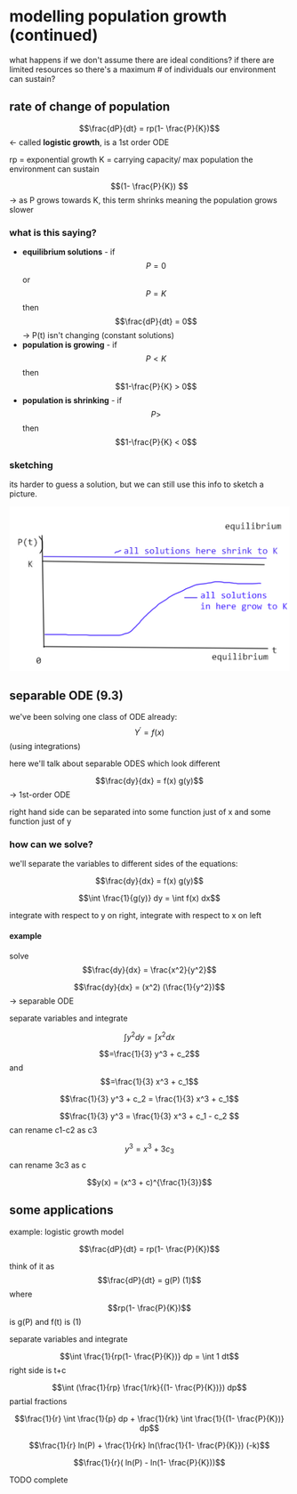 # modelling population growth (continued)

what happens if we don't assume there are ideal conditions? if there are limited resources so there's a maximum # of individuals our environment can sustain?

## rate of change of population

$$\frac{dP}{dt} = rp(1- \frac{P}{K})$$ <- called **logistic growth**, is a 1st order ODE

rp = exponential growth
K = carrying capacity/ max population the environment can sustain

$$(1- \frac{P}{K}) $$ -> as P grows towards K, this term shrinks meaning the population grows slower

### what is this saying?

- **equilibrium solutions** - if $$P=0$$ or $$P=K$$ then $$\frac{dP}{dt} = 0$$ -> P(t) isn't changing (constant solutions)
- **population is growing** - if $$P<K$$ then $$1-\frac{P}{K} > 0$$
- **population is shrinking** - if $$P>$$ then $$1-\frac{P}{K} < 0$$

### sketching
its harder to guess a solution, but we can still use this info to sketch a picture.

![alt](./media/popgrowth.png)

## separable ODE (9.3)

we've been solving one class of ODE already: $$Y^' =f(x)$$ (using integrations)

here we'll talk about separable ODES which look different

$$\frac{dy}{dx} = f(x) g(y)$$ -> 1st-order ODE

right hand side can be separated into some function just of x and some function just of y 

### how can we solve?

we'll separate the variables to different sides of the equations:

$$\frac{dy}{dx} = f(x) g(y)$$

$$\int \frac{1}{g(y)} dy = \int f(x) dx$$

integrate with respect to y on right, integrate with respect to x on left

#### example

solve $$\frac{dy}{dx} = \frac{x^2}{y^2}$$

$$\frac{dy}{dx} = (x^2) (\frac{1}{y^2})$$ -> separable ODE

separate variables and integrate

$$\int y^2 dy = \int x^2 dx$$

$$=\frac{1}{3} y^3 + c_2$$ and $$=\frac{1}{3} x^3 + c_1$$

$$\frac{1}{3} y^3 + c_2 = \frac{1}{3} x^3 + c_1$$

$$\frac{1}{3} y^3 = \frac{1}{3} x^3 + c_1 - c_2 $$ can rename c1-c2 as c3

$$y^3 = x^3 + 3c_3$$ can rename 3c3 as c

$$y(x) = (x^3 + c)^{\frac{1}{3}}$$

## some applications

example: logistic growth model

$$\frac{dP}{dt} = rp(1- \frac{P}{K})$$

think of it as $$\frac{dP}{dt} = g(P) (1)$$ where $$rp(1- \frac{P}{K})$$ is g(P) and f(t) is (1)

separate variables and integrate

$$\int \frac{1}{rp(1- \frac{P}{K})} dp = \int 1 dt$$ right side is t+c

$$\int (\frac{1}{rp} \frac{1/rk}{(1- \frac{P}{K})}) dp$$ partial fractions

$$\frac{1}{r} \int \frac{1}{p} dp + \frac{1}{rk} \int \frac{1}{(1- \frac{P}{K})} dp$$

$$\frac{1}{r} ln(P)  + \frac{1}{rk} ln(\frac{1}{1- \frac{P}{K}}) (-k)$$

$$\frac{1}{r}( ln(P) - ln(1- \frac{P}{K}))$$

TODO complete